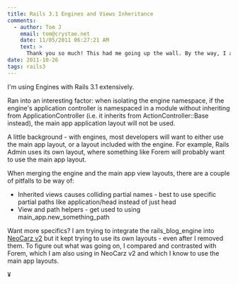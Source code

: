 ```yaml
---
title: Rails 3.1 Engines and Views Inheritance
comments:
  - author: Tom J
    email: tom@crystae.net
    date: 11/05/2011 06:27:21 AM
    text: >
      Thank you so much! This had me going up the wall. By the way, I am also using Forem for reference.
date: 2011-10-26
tags: rails3
---
```

I'm using Engines with Rails 3.1 extensively.

Ran into an interesting factor: when isolating the engine namespace, if the engine's application controller is namespaced in a module without inheriting from ApplicationController (i.e. it inherits from ActionController::Base instead), the main app application layout will not be used.

A little background - with engines, most developers will want to either use the main app layout, or a layout included with the engine. For example, Rails Admin uses its own layout, where something like Forem will probably want to use the main app layout.

When merging the engine and the main app view layouts, there are a couple of pitfalls to be way of:

* Inherited views causes colliding partial names - best to use specific partial paths like application/head instead of just head
* View and path helpers - get used to using main\_app.new\_something\_path

Want more specifics? I am trying to integrate the rails\_blog\_engine into [NeoCarz v2](http://www.neocarz.com/) but it kept trying to use its own layouts - even after I removed them. To figure out what was going on, I compared and contrasted with Forem, which I am also using in NeoCarz v2 and which I know to use the main app layouts.

¥


